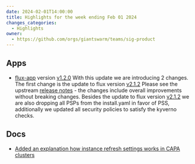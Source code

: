 ```yaml
---
date: 2024-02-01T14:00:00
title: Highlights for the week ending Feb 01 2024
changes_categories:
  - Highlights
owner:
  - https://github.com/orgs/giantswarm/teams/sig-product
---
```

## Apps
- [flux-app](https://github.com/giantswarm/flux-app) version [v1.2.0](https://github.com/giantswarm/flux-app/blob/master/CHANGELOG.md#120---2024-01-11) With this update we are introducing 2 changes. The first change is the update to flux version [v2.1.2](https://github.com/fluxcd/flux2/releases/tag/v2.1.2) Please see the upstream [release notes](https://github.com/fluxcd/flux2/releases/tag/v2.1.2) - the changes include overall improvements without breaking changes. Besides the update to flux version [v2.1.2](https://github.com/fluxcd/flux2/releases/tag/v2.1.2) we are also dropping all PSPs from the install.yaml in favor of PSS, additionally we updated all security policies to satisfy the kyverno checks. 

## Docs

- [Added an explanation how instance refresh settings works in CAPA clusters](https://github.com/giantswarm/docs/pull/2028/files?short_path=7d4e0d5#diff-7d4e0d5e1a5f3a30a151d3724fd9d1b67b136cdea86bd410028775661162cf26)

